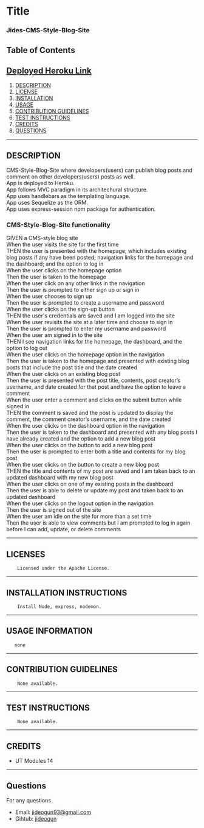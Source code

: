 # Title
### Jides-CMS-Style-Blog-Site
## Table of Contents
[Deployed Heroku Link](https://peaceful-stream-28816.herokuapp.com/)
---
1. [DESCRIPTION](#description)
2. [LICENSE](#licenses)
3. [INSTALLATION](#installation-instructions)
4. [USAGE](#usage-information)
5. [CONTRIBUTION GUIDELINES](#contribution-guidelines)
6. [TEST INSTRUCTIONS](#test-instructions)
7. [CREDITS](#credits)
8. [QUESTIONS](#questions)
---
 ## DESCRIPTION
 CMS-Style-Blog-Site where developers(users) can publish blog posts and comment on other developers(users) posts as well. <br>
 App is deployed to Heroku. <br>
 App follows MVC paradigm in its architechural structure. <br>
 App uses handlebars as the templating language. <br>
 App uses Sequelize as the ORM. <br>
 App uses express-session npm package for authentication. <br>
 

   ### CMS-Style-Blog-Site functionality
GIVEN a CMS-style blog site <br>
When the user visits the site for the first time <br>
THEN the user is presented with the homepage, which includes existing blog posts if any have been posted;
navigation links for the homepage and the dashboard; and the option to log in <br>
When the user clicks on the homepage option <br>
Then the user is taken to the homepage <br>
When the user click on any other links in the navigation <br>
Then the user is prompted to either sign up or sign in <br>
When the user chooses to sign up <br>
Then the user is prompted to create a username and password <br>
When the user clicks on the sign-up button <br>
THEN the user's credentials are saved and I am logged into the site <br>
When the user revisits the site at a later time and choose to sign in <br>
Then the user is prompted to enter my username and password <br>
When the user am signed in to the site <br>
THEN I see navigation links for the homepage, the dashboard, and the option to log out <br>
When the user clicks on the homepage option in the navigation <br>
Then the user is taken to the homepage and presented with existing blog posts that include the post title and the date created <br>
When the user clicks on an existing blog post <br>
Then the user is presented with the post title, contents, post creator’s username, and date created for that post and have the option to leave a comment <br>
When the user enter a comment and clicks on the submit button while signed in  <br>
THEN the comment is saved and the post is updated to display the comment, the comment creator’s username, and the date created <br>
When the user clicks on the dashboard option in the navigation <br>
Then the user is taken to the dashboard and presented with any blog posts I have already created and the option to add a new blog post <br>
When the user clicks on the button to add a new blog post <br>
Then the user is prompted to enter both a title and contents for my blog post <br>
When the user clicks on the button to create a new blog post <br>
THEN the title and contents of my post are saved and I am taken back to an updated dashboard with my new blog post <br>
When the user clicks on one of my existing posts in the dashboard <br>
Then the user is able to delete or update my post and taken back to an updated dashboard <br>
When the user clicks on the logout option in the navigation <br>
Then the user is signed out of the site <br>
When the user am idle on the site for more than a set time <br>
Then the user is able to view comments but I am prompted to log in again before I can add, update, or delete comments <br>
   
   
 ---
 ## LICENSES
        Licensed under the Apache License.
 ---
 ## INSTALLATION INSTRUCTIONS
 
        Install Node, express, nodemon.
 ---
 ## USAGE INFORMATION
       none
 ---
## CONTRIBUTION GUIDELINES
        None available.
---
## TEST INSTRUCTIONS
        None available.
---
## CREDITS
   * UT Modules 14  
---
## Questions
For any questions 
- Email: [jideogun93@gmail.com](mailto:jideogun93@gmail.com)
- Gihtub: [jideogun](https://github.com/jideogun)
